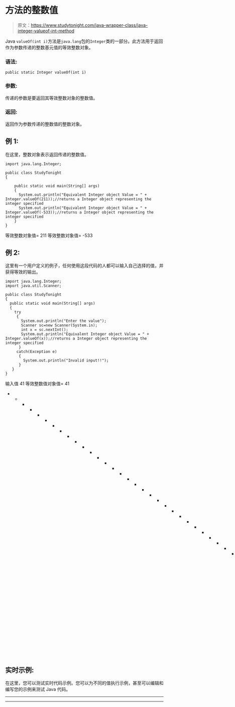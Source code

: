 # 方法的整数值

> 原文：<https://www.studytonight.com/java-wrapper-class/java-integer-valueof-int-method>

Java `valueOf(int i)`方法是`java.lang`包的`Integer`类的一部分。此方法用于返回作为参数传递的整数基元值的等效整数对象。

### 语法:

```
public static Integer valueOf(int i) 
```

### 参数:

传递的参数是要返回其等效整数对象的整数值。

### 返回:

返回作为参数传递的整数值的整数对象。

## 例 1:

在这里，整数对象表示返回传递的整数值。

```
import java.lang.Integer;

public class StudyTonight 
{  

    public static void main(String[] args)
    {  
      System.out.println("Equivalent Integer object Value = " + Integer.valueOf(211));//returns a Integer object representing the integer specified 
      System.out.println("Equivalent Integer object Value = " + Integer.valueOf(-533));//returns a Integer object representing the integer specified   
    }  
} 
```

等效整数对象值= 211
等效整数对象值= -533

## 例 2:

这里有一个用户定义的例子，任何使用这段代码的人都可以输入自己选择的值，并获得等效的输出。

```
import java.lang.Integer;
import java.util.Scanner;

public class StudyTonight 
{  
  public static void main(String[] args)
  {    
    try
     {
       System.out.println("Enter the value");
       Scanner sc=new Scanner(System.in);
       int x = sc.nextInt();
       System.out.println("Equivalent Integer object Value = " + Integer.valueOf(x));//returns a Integer object representing the integer specified 
      }
     catch(Exception e)
      {
        System.out.println("Invalid input!!");
      }
   }  
} 
```

输入值
41
等效整数值对象值= 41
* * * * * * * * * * * * * * * * * * * * * * * * * * * * * * * * * * *输入值
0x481
无效输入！！

## 实时示例:

在这里，您可以测试实时代码示例。您可以为不同的值执行示例，甚至可以编辑和编写您的示例来测试 Java 代码。

* * *

* * *